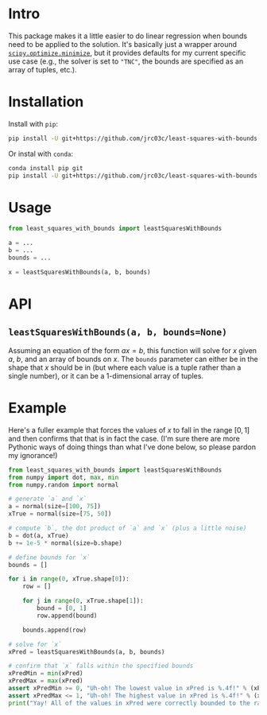 # Intro

This package makes it a little easier to do linear regression when bounds need to be applied to the solution. It's basically just a wrapper around [`scipy.optimize.minimize`](https://docs.scipy.org/doc/scipy/reference/generated/scipy.optimize.minimize.html), but it provides defaults for my current specific use case (e.g., the solver is set to `"TNC"`, the bounds are specified as an array of tuples, etc.).

# Installation

Install with `pip`:

```bash
pip install -U git+https://github.com/jrc03c/least-squares-with-bounds
```

Or instal with `conda`:

```bash
conda install pip git
pip install -U git+https://github.com/jrc03c/least-squares-with-bounds
```

# Usage

```py
from least_squares_with_bounds import leastSquaresWithBounds

a = ...
b = ...
bounds = ...

x = leastSquaresWithBounds(a, b, bounds)
```

# API

## `leastSquaresWithBounds(a, b, bounds=None)`

Assuming an equation of the form $ax = b$, this function will solve for $x$ given $a$, $b$, and an array of bounds on $x$. The `bounds` parameter can either be in the shape that $x$ should be in (but where each value is a tuple rather than a single number), or it can be a 1-dimensional array of tuples.

# Example

Here's a fuller example that forces the values of $x$ to fall in the range $[0, 1]$ and then confirms that that is in fact the case. (I'm sure there are more Pythonic ways of doing things than what I've done below, so please pardon my ignorance!)

```py
from least_squares_with_bounds import leastSquaresWithBounds
from numpy import dot, max, min
from numpy.random import normal

# generate `a` and `x`
a = normal(size=[100, 75])
xTrue = normal(size=[75, 50])

# compute `b`, the dot product of `a` and `x` (plus a little noise)
b = dot(a, xTrue)
b += 1e-5 * normal(size=b.shape)

# define bounds for `x`
bounds = []

for i in range(0, xTrue.shape[0]):
    row = []

    for j in range(0, xTrue.shape[1]):
        bound = [0, 1]
        row.append(bound)

    bounds.append(row)

# solve for `x`
xPred = leastSquaresWithBounds(a, b, bounds)

# confirm that `x` falls within the specified bounds
xPredMin = min(xPred)
xPredMax = max(xPred)
assert xPredMin >= 0, "Uh-oh! The lowest value in xPred is %.4f!" % (xPredMin)
assert xPredMax <= 1, "Uh-oh! The highest value in xPred is %.4f!" % (xPredMax)
print("Yay! All of the values in xPred were correctly bounded to the range [0, 1]!")
```
